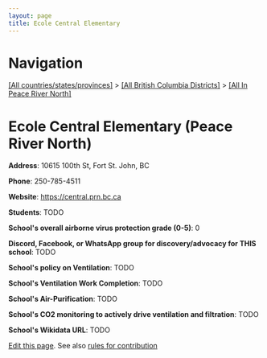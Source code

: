 ```yaml
---
layout: page
title: Ecole Central Elementary
---
```

# Navigation

[[All countries/states/provinces]](../../..) > [[All British Columbia Districts]](../..) > [[All In Peace River North]](..)

# Ecole Central Elementary (Peace River North)

**Address**: 10615 100th St, Fort St. John, BC

**Phone**: 250-785-4511

**Website**: <https://central.prn.bc.ca>

**Students**: TODO

**School's overall airborne virus protection grade (0-5)**: 0

**Discord, Facebook, or WhatsApp group for discovery/advocacy for THIS school**: TODO

**School's policy on Ventilation**: TODO

**School's Ventilation Work Completion**: TODO

**School's Air-Purification**: TODO

**School's CO2 monitoring to actively drive ventilation and filtration**: TODO

**School's Wikidata URL**: TODO


[Edit this page](https://github.com/ventilate-schools/BC/edit/main/./Peace_River_North/Ecole_Central_Elementary.md). See also [rules for contribution](../../../contribution-rules/)
